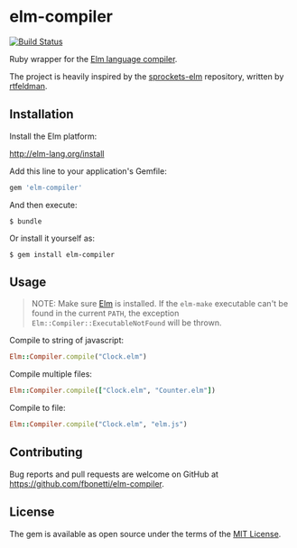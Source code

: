# elm-compiler

[![Build Status](https://travis-ci.org/fbonetti/ruby-elm-compiler.svg?branch=master)](https://travis-ci.org/fbonetti/ruby-elm-compiler)

Ruby wrapper for the [Elm language compiler](https://github.com/elm-lang/elm-compiler).

The project is heavily inspired by the [sprockets-elm](https://github.com/NoRedInk/sprockets-elm/blob/0752748904edee0c25f2dd49cc39186c2ef61b08/lib/elm_compiler.rb) repository, written by [rtfeldman](https://github.com/rtfeldman).

## Installation

Install the Elm platform:

http://elm-lang.org/install

Add this line to your application's Gemfile:

```ruby
gem 'elm-compiler'
```

And then execute:

    $ bundle

Or install it yourself as:

    $ gem install elm-compiler

## Usage

> NOTE: Make sure [Elm](http://elm-lang.org/install) is installed. If the `elm-make` executable can't be found in the current `PATH`, the exception `Elm::Compiler::ExecutableNotFound` will be thrown.

Compile to string of javascript:

```ruby
Elm::Compiler.compile("Clock.elm")
```

Compile multiple files:

```ruby
Elm::Compiler.compile(["Clock.elm", "Counter.elm"])
```

Compile to file:

```ruby
Elm::Compiler.compile("Clock.elm", "elm.js")
```

## Contributing

Bug reports and pull requests are welcome on GitHub at https://github.com/fbonetti/elm-compiler.


## License

The gem is available as open source under the terms of the [MIT License](http://opensource.org/licenses/MIT).

